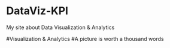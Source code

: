 # DataViz-KPI

My site about Data Visualization & Analytics

#Visualization & Analytics
#A picture is worth a thousand words

